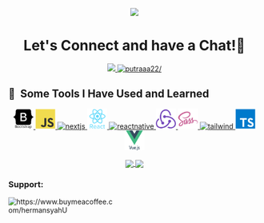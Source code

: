 <p align="center">
  <img src="https://capsule-render.vercel.app/api?type=waving&color=gradient&text=👋Hello!&height=100&section=header"/>
</p>

<h1 align="center">
  Let's Connect and have a Chat!💬
</h1>

<p align="center">
<a href="https://www.instagram.com/twenty2.march_/" target="_blank">
  <img height="50" src="https://user-images.githubusercontent.com/46517096/166974368-9798f39f-1f46-499c-b14e-81f0a3f83a06.png"/>
</a>
<a href="https://fb.com/putraaa22/" target="blank">
<img height="50"  src="https://raw.githubusercontent.com/rahuldkjain/github-profile-readme-generator/master/src/images/icons/Social/facebook.svg" alt="putraaa22/"   />
</a>
</p>

<h2> 🚀 &nbsp;Some Tools I Have Used and Learned</h2>

<p align="center">
<p align="center"> <a href="https://getbootstrap.com" target="_blank" rel="noreferrer"> <img src="https://raw.githubusercontent.com/devicons/devicon/master/icons/bootstrap/bootstrap-plain-wordmark.svg" alt="bootstrap" width="40" height="40"/> </a> <a href="https://developer.mozilla.org/en-US/docs/Web/JavaScript" target="_blank" rel="noreferrer"> <img src="https://raw.githubusercontent.com/devicons/devicon/master/icons/javascript/javascript-original.svg" alt="javascript" width="40" height="40"/> </a> <a href="https://nextjs.org/" target="_blank" rel="noreferrer"> <img src="https://cdn.worldvectorlogo.com/logos/nextjs-2.svg" alt="nextjs" width="40" height="40"/> </a> <a href="https://reactjs.org/" target="_blank" rel="noreferrer"> <img src="https://raw.githubusercontent.com/devicons/devicon/master/icons/react/react-original-wordmark.svg" alt="react" width="40" height="40"/> </a> <a href="https://reactnative.dev/" target="_blank" rel="noreferrer"> <img src="https://reactnative.dev/img/header_logo.svg" alt="reactnative" width="40" height="40"/> </a> <a href="https://redux.js.org" target="_blank" rel="noreferrer"> <img src="https://raw.githubusercontent.com/devicons/devicon/master/icons/redux/redux-original.svg" alt="redux" width="40" height="40"/> </a> <a href="https://sass-lang.com" target="_blank" rel="noreferrer"> <img src="https://raw.githubusercontent.com/devicons/devicon/master/icons/sass/sass-original.svg" alt="sass" width="40" height="40"/> </a> <a href="https://tailwindcss.com/" target="_blank" rel="noreferrer"> <img src="https://www.vectorlogo.zone/logos/tailwindcss/tailwindcss-icon.svg" alt="tailwind" width="40" height="40"/> </a> <a href="https://www.typescriptlang.org/" target="_blank" rel="noreferrer"> <img src="https://raw.githubusercontent.com/devicons/devicon/master/icons/typescript/typescript-original.svg" alt="typescript" width="40" height="40"/> </a> <a href="https://vuejs.org/" target="_blank" rel="noreferrer"> <img src="https://raw.githubusercontent.com/devicons/devicon/master/icons/vuejs/vuejs-original-wordmark.svg" alt="vuejs" width="40" height="40"/> </a> </p>
 
</p>

<div align="center" >
<a  href="https://github.com/anuraghazra/github-readme-stats">
  <img height="170"   align="center" src="https://github-readme-stats.vercel.app/api?username=putraa22&github-readme-stats&show_icons=true&theme=tokyonight" />
</a>

<a href="https://github.com/anuraghazra/convoychat">
  <img height="170" align="center" src="https://github-readme-stats.vercel.app/api/top-langs/?username=putraa22&layout=compact&theme=tokyonight" />
</a>
</div>

<h3 align="left">Support:</h3>
<p><a href="https://www.buymeacoffee.com/https://www.buymeacoffee.com/hermansyahU"> <img align="left" src="https://cdn.buymeacoffee.com/buttons/v2/default-yellow.png" height="50" width="210" alt="https://www.buymeacoffee.com/hermansyahU" /></a></p><br><br>



